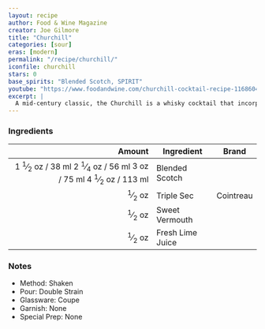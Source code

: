 ```yaml
---
layout: recipe
author: Food & Wine Magazine
creator: Joe Gilmore
title: "Churchill"
categories: [sour]
eras: [modern]
permalink: "/recipe/churchill/"
iconfile: churchill
stars: 0
base_spirits: "Blended Scotch, SPIRIT"
youtube: "https://www.foodandwine.com/churchill-cocktail-recipe-11686043"
excerpt: |
  A mid-century classic, the Churchill is a whisky cocktail that incorporates blended scotch, sweet vermouth, orange liqueur, and lime juice. Essentially, it’s a modified version of the Whiskey Sour template, though one that incorporates elements of a classic Manhattan.<br><br>The drink was created by Joe Gilmore during his time as head bartender at the legendary American Bar located in London’s Savoy Hotel. Having joined the Savoy as a commis waiter while he was still under 18 years old, Gilmore made the acquaintance of many of the hotel’s famous patrons, including Frank Sinatra, Neil Armstrong, Charles De Gaulle, and two-time British prime minister Winston Churchill. The latter became the inspiration behind this drink, which uses a base of Scotch whisky, Churchill’s preferred spirit.<br><br>When presented with the drink, it’s said Churchill returned the favor by gifting Gilmore one of his Cuban cigars.
---
```


### Ingredients

| Amount | Ingredient | Brand |
| -----: | ---------- | ----- |
|    <span class="onex active">1 <sup>1</sup>&frasl;<sub>2</sub> oz / 38 ml</span> <span class="onehalfx">2 <sup>1</sup>&frasl;<sub>4</sub> oz / 56 ml</span> <span class="twox">3 oz / 75 ml</span> <span class="threex">4 <sup>1</sup>&frasl;<sub>2</sub> oz / 113 ml</span>| Blended Scotch|
| <sup>1</sup>&frasl;<sub>2</sub> oz|Triple Sec| Cointreau|
| <sup>1</sup>&frasl;<sub>2</sub> oz| Sweet Vermouth|
| <sup>1</sup>&frasl;<sub>2</sub> oz | Fresh Lime Juice|

### Notes

- Method: Shaken
- Pour: Double Strain
- Glassware: Coupe
- Garnish: None
- Special Prep: None

    
<script type="application/ld+json">
{
  "@context": "https://schema.org",
  "@type": "Recipe",
  "author": "{{ page.author }}",
  "description": "{{ page.excerpt | strip_html | replace: '"', "'" }}",
  "image": "{% for ingredient in site.data[page.iconfile].images.ingredient limit: 1 %}{{ ingredient.url }}{% endfor %}",
  "recipeIngredient": [],
  "name": "{{ page.title }}",
  "recipeInstructions": "  {
    '@type': 'HowToStep',
    'text': '- Method: Shaken
'
  },  {
    '@type': 'HowToStep',
    'text': '- Pour: Double Strain
'
  },  {
    '@type': 'HowToStep',
    'text': '- Glassware: Coupe
'
  },  {
    '@type': 'HowToStep',
    'text': '- Garnish: None
'
  },  {
    '@type': 'HowToStep',
    'text': '- Special Prep: None
'
  }",
  "recipeYield": "1 cocktail",
  "recipeCategory": "cocktail",
  "aggregateRating": "{%- if page.stars -%}{%- include stars_metadata.html %} out of 5{% else %}NA{%- endif -%}",
  "recipeCuisine": "global",
  "prepTime": "20 minutes",
  "cookTime": "15 second",
  "keywords": "{{ page.title }}, cocktail, {{ page.eras }}, {%- include category_metadata.html -%}, {%- include spirits_metadata.html -%}",
  "nutrition": "NA"
}
</script>

    